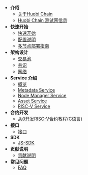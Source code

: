 - **介绍**
	- [关于Huobi Chain](/intro.md)
	- [Huobi Chain 测试网信息](/testnet.md)
- **快速开始**
	- [快速开始](/getting_started.md)
	- [配置说明](/config.md)
	- [多节点部署指南](./multi_node_deploy.md)
- **架构设计**
	<!-- - [整体架构](/arch.md) -->
	- [交易池](/transaction_pool.md)
	- [共识](/overlord.md)
	- [网络](/network.md)
- **Service 介绍**
	- [概览](/service_overview.md)
	- [Metadata Service](/metadata_service.md)
	- [Node Manager Service](/node_manager_service.md)
	- [Asset Service](/asset_service.md)
	- [RISC-V Service](/riscv_service.md)
- **合约开发**
	- [从0开发RISC-V合约教程(C语言)](/contract_demo.md)
- **接口**
	- [接口](/graphql_api.md)
- **SDK**
	- [JS-SDK](/js_sdk.md)
- **贡献说明**
	- [贡献说明](/contribute.md)
- **常见问题**
	- [FAQ](/faq.md)
